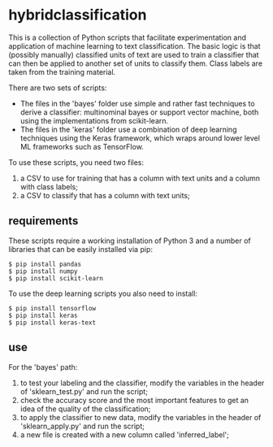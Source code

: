 # hybridclassification

This is a collection of Python scripts that facilitate experimentation and application of machine learning to text classification. The basic logic is that (possibly manually) classified units of text are used to train a classifier that can then be applied to another set of units to classify them. Class labels are taken from the training material.

There are two sets of scripts:
* The files in the 'bayes' folder use simple and rather fast techniques to derive a classifier: multinominal bayes or support vector machine, both using the implementations from scikit-learn.
* The files in the 'keras' folder use a combination of deep learning techniques using the Keras framework, which wraps around lower level ML frameworks such as TensorFlow.

To use these scripts, you need two files:
1. a CSV to use for training that has a column with text units and a column with class labels;
2. a CSV to classify that has a column with text units; 

## requirements

These scripts require a working installation of Python 3 and a number of libraries that can be easily installed via pip:
```
$ pip install pandas
$ pip install numpy
$ pip install scikit-learn
```

To use the deep learning scripts you also need to install:
```
$ pip install tensorflow
$ pip install keras
$ pip install keras-text
```

## use
For the 'bayes' path:
1. to test your labeling and the classifier, modify the variables in the header of 'sklearn\_test.py' and run the script;
2.  check the accuracy score and the most important features to get an idea of the quality of the classification;
3. to apply the classifier to new data, modify the variables in the header of 'sklearn\_apply.py' and run the script;
4. a new file is created with a new column called 'inferred\_label';